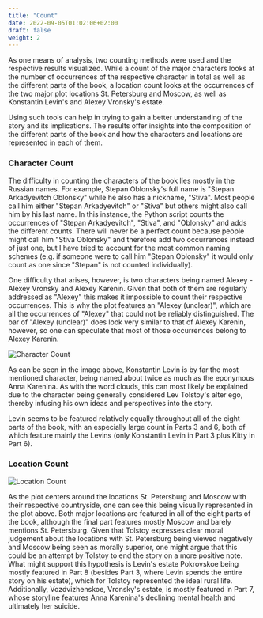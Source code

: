 ```yaml
---
title: "Count"
date: 2022-09-05T01:02:06+02:00
draft: false
weight: 2
---
```


As one means of analysis, two counting methods were used and the respective results visualized. While a count of the major characters looks at the number of occurrences of the respective character in total as well as the different parts of the book, a location count looks at the occurrences of the two major plot locations St. Petersburg and Moscow, as well as Konstantin Levin's and Alexey Vronsky's estate.

Using such tools can help in trying to gain a better understanding of the story and its implications. The results offer insights into the composition of the different parts of the book and how the characters and locations are represented in each of them.


### Character Count

The difficulty in counting the characters of the book lies mostly in the Russian names. For example, Stepan Oblonsky's full name is "Stepan Arkadyevitch Oblonsky" while he also has a nickname, "Stiva". Most people call him either "Stepan Arkadyevitch" or "Stiva" but others might also call him by his last name. In this instance, the Python script counts the occurrences of "Stepan Arkadyevitch", "Stiva", and "Oblonsky" and adds the different counts. There will never be a perfect count because people might call him "Stiva Oblonsky" and therefore add two occurrences instead of just one, but I have tried to account for the most common naming schemes (e.g. if someone were to call him "Stepan Oblonsky" it would only count as one since "Stepan" is not counted individually).

One difficulty that arises, however, is two characters being named Alexey - Alexey Vronsky and Alexey Karenin. Given that both of them are regularly addressed as "Alexey" this makes it impossible to count their respective occurrences. This is why the plot features an "Alexey (unclear)", which are all the occurrences of "Alexey" that could not be reliably distinguished. The bar of "Alexey (unclear)" does look very similar to that of Alexey Karenin, however, so one can speculate that most of those occurrences belong to Alexey Karenin.

![Character Count](/img/characters.png)

As can be seen in the image above, Konstantin Levin is by far the most mentioned character, being named about twice as much as the eponymous Anna Karenina. As with the word clouds, this can most likely be explained due to the character being generally considered Lev Tolstoy's alter ego, thereby infusing his own ideas and perspectives into the story.

Levin seems to be featured relatively equally throughout all of the eight parts of the book, with an especially large count in Parts 3 and 6, both of which feature mainly the Levins (only Konstantin Levin in Part 3 plus Kitty in Part 6).


### Location Count

![Location Count](/img/locations.png)

As the plot centers around the locations St. Petersburg and Moscow with their respective countryside, one can see this being visually represented in the plot above. Both major locations are featured in all of the eight parts of the book, although the final part features mostly Moscow and barely mentions St. Petersburg. Given that Tolstoy expresses clear moral judgement about the locations with St. Petersburg being viewed negatively and Moscow being seen as morally superior, one might argue that this could be an attempt by Tolstoy to end the story on a more positive note. What might support this hypothesis is Levin's estate Pokrovskoe being mostly featured in Part 8 (besides Part 3, where Levin spends the entire story on his estate), which for Tolstoy represented the ideal rural life. Additionally, Vozdvizhenskoe, Vronsky's estate, is mostly featured in Part 7, whose storyline features Anna Karenina's declining mental health and ultimately her suicide.
